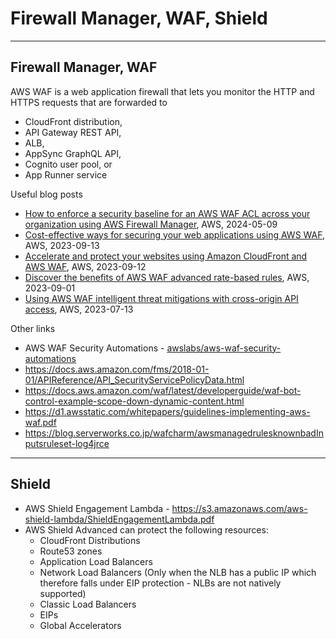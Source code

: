 # Firewall Manager, WAF, Shield

---
## Firewall Manager, WAF

AWS WAF is a web application firewall that lets you monitor the HTTP and HTTPS requests that are forwarded to
- CloudFront distribution,
- API Gateway REST API,
- ALB,
- AppSync GraphQL API,
- Cognito user pool, or
- App Runner service

Useful blog posts
- [How to enforce a security baseline for an AWS WAF ACL across your organization using AWS Firewall Manager](https://aws.amazon.com/blogs/security/how-to-enforce-a-security-baseline-for-an-aws-waf-acl-across-your-organization-using-aws-firewall-manager/), AWS, 2024-05-09
- [Cost-effective ways for securing your web applications using AWS WAF](https://aws.amazon.com/blogs/networking-and-content-delivery/cost-effective-ways-for-securing-your-web-applications-using-aws-waf/), AWS, 2023-09-13
- [Accelerate and protect your websites using Amazon CloudFront and AWS WAF](https://aws.amazon.com/blogs/networking-and-content-delivery/accelerate-and-protect-your-websites-using-amazon-cloudfront-and-aws-waf/), AWS, 2023-09-12
- [Discover the benefits of AWS WAF advanced rate-based rules](https://aws.amazon.com/blogs/security/discover-the-benefits-of-aws-waf-advanced-rate-based-rules/), AWS, 2023-09-01
- [Using AWS WAF intelligent threat mitigations with cross-origin API access](https://aws.amazon.com/blogs/networking-and-content-delivery/using-aws-waf-intelligent-threat-mitigations-with-cross-origin-api-access/), AWS, 2023-07-13


Other links
- AWS WAF Security Automations - [awslabs/aws-waf-security-automations](https://github.com/awslabs/aws-waf-security-automations)
- https://docs.aws.amazon.com/fms/2018-01-01/APIReference/API_SecurityServicePolicyData.html
- https://docs.aws.amazon.com/waf/latest/developerguide/waf-bot-control-example-scope-down-dynamic-content.html
- https://d1.awsstatic.com/whitepapers/guidelines-implementing-aws-waf.pdf
- https://blog.serverworks.co.jp/wafcharm/awsmanagedrulesknownbadInputsruleset-log4jrce

---
## Shield
- AWS Shield Engagement Lambda - https://s3.amazonaws.com/aws-shield-lambda/ShieldEngagementLambda.pdf
- AWS Shield Advanced can protect the following resources:
   - CloudFront Distributions
   - Route53 zones
   - Application Load Balancers
   - Network Load Balancers (Only when the NLB has a public IP which therefore falls under EIP protection - NLBs are not natively supported)
   - Classic Load Balancers
   - EIPs
   - Global Accelerators
